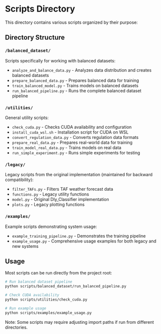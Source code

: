 # Scripts Directory

This directory contains various scripts organized by their purpose:

## Directory Structure

### `/balanced_dataset/`

Scripts specifically for working with balanced datasets:

- `analyze_and_balance_data.py` - Analyzes data distribution and creates balanced datasets
- `prepare_balanced_data.py` - Prepares balanced data for training
- `train_balanced_model.py` - Trains models on balanced datasets
- `run_balanced_pipeline.py` - Runs the complete balanced dataset pipeline

### `/utilities/`

General utility scripts:

- `check_cuda.py` - Checks CUDA availability and configuration
- `install_cuda_wsl.sh` - Installation script for CUDA on WSL
- `convert_regulation_data.py` - Converts regulation data formats
- `prepare_real_data.py` - Prepares real-world data for training
- `train_model_real_data.py` - Trains models on real data
- `run_simple_experiment.py` - Runs simple experiments for testing

### `/legacy/`

Legacy scripts from the original implementation (maintained for backward compatibility):

- `filter_TAFs.py` - Filters TAF weather forecast data
- `functions.py` - Legacy utility functions
- `model.py` - Original Dly_Classifier implementation
- `plots.py` - Legacy plotting functions

### `/examples/`

Example scripts demonstrating system usage:

- `example_training_pipeline.py` - Demonstrates the training pipeline
- `example_usage.py` - Comprehensive usage examples for both legacy and new systems

## Usage

Most scripts can be run directly from the project root:

```bash
# Run balanced dataset pipeline
python scripts/balanced_dataset/run_balanced_pipeline.py

# Check CUDA availability
python scripts/utilities/check_cuda.py

# Run example usage
python scripts/examples/example_usage.py
```

Note: Some scripts may require adjusting import paths if run from different directories.

